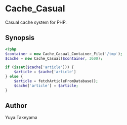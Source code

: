 Cache\_Casual
=============

Casual cache system for PHP.

Synopsis
--------

```php
<?php
$container = new Cache_Casual_Container_File('/tmp');
$cache = new Cache_Casual($container, 3600);

if (isset($cache['article'])) {
    $article = $cache['article']
} else {
    $article = fetchArticleFromDatabase();
    $cache['article'] = $article;
}
```

Author
------

Yuya Takeyama
